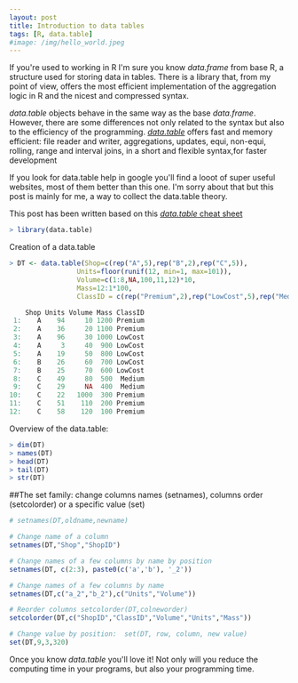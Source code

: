 ```yaml
---
layout: post
title: Introduction to data tables 
tags: [R, data.table]
#image: /img/hello_world.jpeg
---
```


If you're used to working in R I'm sure you know *data.frame* from base R, a structure used for storing data in tables. There is a library that, from my point of view, offers the most efficient implementation of the aggregation logic in R and the nicest and compressed syntax.

*data.table* objects behave in the same way as the base *data.frame*. However, there are some differences not only related to the syntax but also to the efficiency of the programming. [*data.table*](https://cran.r-project.org/web/packages/data.table/data.table.pdf) offers fast and memory efficient: file reader and writer, aggregations, updates, equi, non-equi, rolling, range and interval joins, in a short and flexible syntax,for faster development

If you look for data.table help in google you'll find a looot of super useful websites, most of them better than this one. I'm sorry about that but this post is mainly for me, a way to collect the data.table theory. 

This post has been written based on this [*data.table* cheat sheet](https://s3.amazonaws.com/assets.datacamp.com/blog_assets/datatable_Cheat_Sheet_R.pdf)



```R
> library(data.table)

```
Creation of a data.table
```R
> DT <- data.table(Shop=c(rep("A",5),rep("B",2),rep("C",5)),
                 Units=floor(runif(12, min=1, max=101)), 
                 Volume=c(1:8,NA,100,11,12)*10,
                 Mass=12:1*100, 
                 ClassID = c(rep("Premium",2),rep("LowCost",5),rep("Medium",2),rep("Premium",3)))
```

```R
    Shop Units Volume Mass ClassID
 1:    A    94     10 1200 Premium
 2:    A    36     20 1100 Premium
 3:    A    96     30 1000 LowCost
 4:    A     3     40  900 LowCost
 5:    A    19     50  800 LowCost
 6:    B    26     60  700 LowCost
 7:    B    25     70  600 LowCost
 8:    C    49     80  500  Medium
 9:    C    29     NA  400  Medium
10:    C    22   1000  300 Premium
11:    C    51    110  200 Premium
12:    C    58    120  100 Premium
```

Overview of the data.table:
```R
> dim(DT)
> names(DT)
> head(DT)
> tail(DT)
> str(DT)
```
##The set family: change columns names (setnames), columns order (setcolorder) or a specific value (set)
```R
# setnames(DT,oldname,newname)

# Change name of a column
setnames(DT,"Shop","ShopID")

# Change names of a few columns by name by position
setnames(DT, c(2:3), paste0(c('a','b'), '_2'))

# Change names of a few columns by name
setnames(DT,c("a_2","b_2"),c("Units","Volume"))
```

```R
# Reorder columns setcolorder(DT,colneworder)
setcolorder(DT,c("ShopID","ClassID","Volume","Units","Mass"))
```

```R
# Change value by position:  set(DT, row, column, new value)
set(DT,9,3,320)
```
Once you know *data.table* you'll love it! Not only will you reduce the computing time in your programs, but also your programming time.


